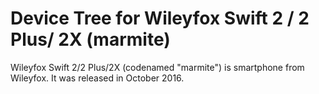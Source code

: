 # Device Tree for Wileyfox Swift 2 / 2 Plus/ 2X (marmite)

Wileyfox Swift 2/2 Plus/2X (codenamed "marmite") is smartphone from Wileyfox. 
It was released in October 2016.

